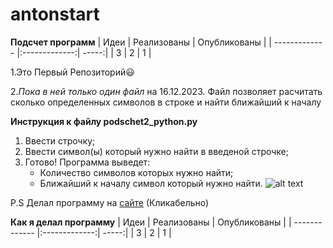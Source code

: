 # antonstart
**Подсчет программ**
| Идеи          | Реализованы   | Опубликованы  |
| ------------- |:-------------:| -----:|
|    3          | 2             | 1     |


1.Это Первый Репозиторий😃

2.*Пока в ней только один файл* на 16.12.2023. Файл позволяет расчитать сколько определенных символов в строке и найти ближайший к началу


**Инструкция к файлу podschet2_python.py**
1. Ввести строчку;
2. Ввести символ(ы) который нужно найти в введеной строчке;
3. Готово! Программа выведет:
   * Количество символов которых нужно найти;
   * Ближайший к началу символ который нужно найти.
![alt text](https://w7.pngwing.com/pngs/964/995/png-transparent-smiley-emoticon-thumb-signal-emoji-dank-face-smiley-thumb-signal.png)

P.S Делал программу на [сайте](https://www.online-python.com) (Кликабельно) 

**Как я делал программу**
| Идеи          | Реализованы   | Опубликованы  |
| ------------- |:-------------:| -----:|
|    3          | 2             | 1     |
